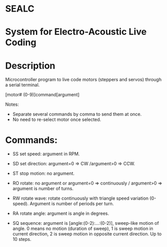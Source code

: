 # SEALC
# System for Electro-Acoustic Live Coding

# Description
Microcontroller program to live code motors (steppers and servos) through a serial terminal.

[motor# (0-9)]command[argument]

Notes:
- Separate several commands by comma to send them at once.
- No need to re-select motor once selected.

# Commands:
- SS set speed: argument in RPM.

- SD set direction: argument=0 => CW /argument>0 => CCW.

- ST stop motion: no argument.

- RO rotate: no argument or argument=0 => continuously / argument>0 => argument is number of turns.

- RW rotate wave: rotate continuously with triangle speed variation (0-speed). Argument is number of periods per turn.

- RA rotate angle: argument is angle in degrees.

- SQ sequence: argument is [angle:(0-2):...:(0-2)], sweep-like motion of angle. 0 means no motion (duration of sweep), 1 is sweep motion in current direction, 2 is sweep motion in opposite current direction. Up to 10 steps.


